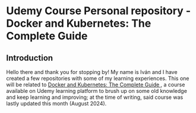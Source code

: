 # Udemy Course Personal repository - Docker and Kubernetes: The Complete Guide

## Introduction

Hello there and thank you for stopping by! My name is Iván and I have created a few repositories with some of my learning experiences. This one will be related to [Docker and Kubernetes: The Complete Guide
](https://www.udemy.com/course/docker-and-kubernetes-the-complete-guide/), a course available on Udemy learning platform to brush up on some old knowledge and keep learning and improving; at the time of writing, said course was lastly updated this month (August 2024).
